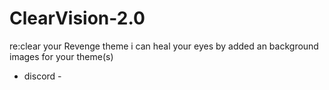 # ClearVision-2.0
re:clear your Revenge theme
i can heal your eyes by added an background images for your theme(s)


- discord - 
